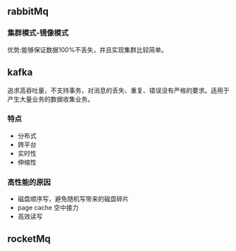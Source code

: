 ## rabbitMq
### 集群模式-镜像模式
优势:能够保证数据100%不丢失，并且实现集群比较简单。
## kafka
追求高吞吐量，不支持事务，对消息的丢失、重复、错误没有严格的要求。适用于产生大量业务的数据收集业务。
### 特点
- 分布式
- 跨平台
- 实时性
- 伸缩性
### 高性能的原因
- 磁盘顺序写，避免随机写带来的磁盘碎片
- page cache 空中接力 
- 高效读写
## rocketMq
